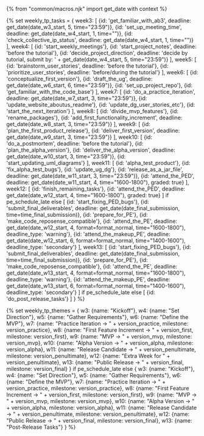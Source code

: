 {% from "common/macros.njk" import get_date with context %}

{% set weekly_tp_tasks = {
week3: [
  {id: 'get_familiar_with_ab3', deadline: get_date(date_w3_start, 5, time="23:59")},
  {id: 'set_up_meeting_time', deadline: get_date(date_w4_start, 1, time="")},
  {id: 'check_collective_ip_status', deadline: get_date(date_w4_start, 1, time="")}
],
week4: [
  {id: 'start_weekly_meetings'},
  {id: 'start_project_notes', deadline: 'before the tutorial'},
  {id: 'decide_project_direction', deadline: 'decide by tutorial, submit by: ' + get_date(date_w4_start, 5, time="23:59")}
],
week5: [
  {id: 'brainstorm_user_stories', deadline: 'before the tutorial'},
  {id: 'prioritize_user_stories', deadline: 'before/during the tutorial'}
],
week6: [
  {id: 'conceptualize_first_version'},
  {id: 'draft_the_ug', deadline: get_date(date_w6_start, 6, time="23:59")},
  {id: 'set_up_project_repo'},
  {id: 'get_familiar_with_the_code_base'}
],
week7: [
  {id: 'do_a_practice_iteration', deadline: get_date(date_w7_start, 3, time="23:59")},
  {id: 'update_website_aboutus_readme'},
  {id: 'update_dg_user_stories_etc'},
  {id: 'start_the_next_iteration'}
],
week8: [
  {id: 'divide_mvp_features'},
  {id: 'rename_packages'},
  {id: 'add_first_functionality_increment', deadline: get_date(date_w8_start, 3, time="23:59")}
],
week9: [
  {id: 'plan_the_first_product_release'},
  {id: 'deliver_first_version', deadline: get_date(date_w9_start, 3, time="23:59")}
],
week10: [
  {id: 'do_a_postmortem', deadline: 'before the tutorial'},
  {id: 'plan_the_alpha_version'},
  {id: 'deliver_the_alpha_version', deadline: get_date(date_w10_start, 3, time="23:59")},
  {id: 'start_updating_uml_diagrams'}
],
week11: [
  {id: 'alpha_test_product'},
  {id: 'fix_alpha_test_bugs'},
  {id: 'update_ug_dg'},
  {id: 'release_as_a_jar_file', deadline: get_date(date_w11_start, 3, time="23:59")},
  {id: 'attend_the_PED', deadline: get_date(date_w11_start, 4, time="1600-1800"), graded: true}
],
week12: [
  {id: 'finish_remaining_tasks'},
  {id: 'attend_the_PED', deadline: get_date(date_w12_start, 4, time="1600-1800"), graded: true}
] if pe_schedule_late else [
  {id: 'start_fixing_PED_bugs'},
  {id: 'submit_final_deliverables', deadline: get_date(date_final_submission, time=time_final_submission)},
  {id: 'prepare_for_PE'},
  {id: 'make_code_reposense_compatible'},
  {id: 'attend_the_PE', deadline: get_date(date_w12_start, 4, format=format_normal, time="1600-1800"), deadline_type: 'warning'},
  {id: 'attend_the_makeup_PE', deadline: get_date(date_w12_start, 6, format=format_normal, time="1400-1600"), deadline_type: 'secondary'}
],
week13: [
  {id: 'start_fixing_PED_bugs'},
  {id: 'submit_final_deliverables', deadline: get_date(date_final_submission, time=time_final_submission)},
  {id: 'prepare_for_PE'},
  {id: 'make_code_reposense_compatible'},
  {id: 'attend_the_PE', deadline: get_date(date_w13_start, 4, format=format_normal, time="1600-1800"), deadline_type: 'warning'},
  {id: 'attend_the_makeup_PE', deadline: get_date(date_w13_start, 6, format=format_normal, time="1400-1600"), deadline_type: 'secondary'}
] if pe_schedule_late else [
  {id: 'do_post_release_tasks'}
]
} %}

{% set weekly_tp_themes = {
  w3: {name: "Kickoff"},
  w4: {name: "Set Direction"},
  w5: {name: "Gather Requirements"},
  w6: {name: "Define the MVP"},
  w7: {name: "Practice Iteration → " + version_practice, milestone: version_practice},
  w8: {name: "First Feature Increment → " + version_first, milestone: version_first},
  w9: {name: "MVP → " + version_mvp, milestone: version_mvp},
  w10: {name: "Alpha Version → " + version_alpha, milestone: version_alpha},
  w11: {name: "Release Candidate → " + version_penultimate, milestone: version_penultimate},
  w12: {name: "Extra Week for " + version_penultimate},
  w13: {name: "Public Release → " + version_final, milestone: version_final}
} if pe_schedule_late else {
  w3: {name: "Kickoff"},
  w4: {name: "Set Direction"},
  w5: {name: "Gather Requirements"},
  w6: {name: "Define the MVP"},
  w7: {name: "Practice Iteration → " + version_practice, milestone: version_practice},
  w8: {name: "First Feature Increment → " + version_first, milestone: version_first},
  w9: {name: "MVP → " + version_mvp, milestone: version_mvp},
  w10: {name: "Alpha Version → " + version_alpha, milestone: version_alpha},
  w11: {name: "Release Candidate → " + version_penultimate, milestone: version_penultimate},
  w12: {name: "Public Release → " + version_final, milestone: version_final},
  w13: {name: "Post-Release Tasks"}
}  %}
